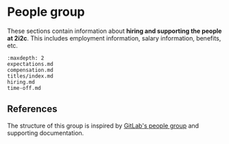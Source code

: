 # People group

These sections contain information about **hiring and supporting the people at 2i2c**.
This includes employment information, salary information, benefits, etc.

```{toctree}
:maxdepth: 2
expectations.md
compensation.md
titles/index.md
hiring.md
time-off.md
```

## References

The structure of this group is inspired by [GitLab's people group](https://about.gitlab.com/handbook/people-group/) and supporting documentation.
